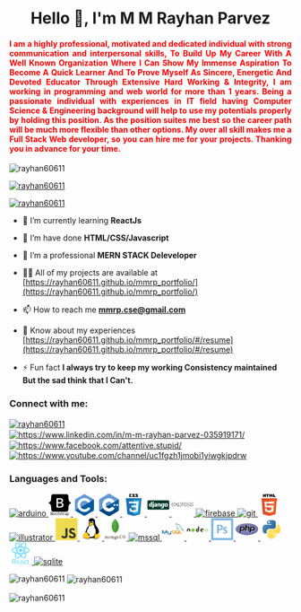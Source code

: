 <h1 align="center">Hello 👋, I'm M M Rayhan Parvez</h1>
<h4 align="justify" style="color:red;" >I am a highly professional, motivated and dedicated individual with strong communication and interpersonal skills, To Build Up My Career With A Well Known Organization Where I Can Show My Immense Aspiration To Become A Quick Learner And To Prove Myself As Sincere, Energetic And Devoted Educator Through Extensive Hard Working & Integrity, I am working in programming and web world for more than 1 years. Being a passionate individual with experiences in IT field having Computer Science & Engineering background will help to use my potentials properly by holding this position. As the position suites me best so the career path will be much more flexible than other options. My over all skill makes me a Full Stack Web developer, so you can hire me for your projects. Thanking you in advance for your time.</h4>

<p align="left"> <img src="https://komarev.com/ghpvc/?username=rayhan60611&label=Profile%20views&color=0b8e25&style=flat" alt="rayhan60611" /> </p>

<p align="left"> <a href="https://github.com/ryo-ma/github-profile-trophy"><img src="https://github-profile-trophy.vercel.app/?username=rayhan60611&theme=onedark" alt="rayhan60611" /></a> </p>

<p align="left"> <a href="https://twitter.com/rayhan60611" target="blank"><img src="https://img.shields.io/twitter/follow/rayhan60611?logo=twitter&style=for-the-badge" alt="rayhan60611" /></a> </p>

- 🌱 I’m currently learning **ReactJs** 

- 🌱 I’m have done **HTML/CSS/Javascript** 

- 🌱 I’m a professional **MERN STACK Deleveloper** 

- 👨‍💻 All of my projects are available at [https://rayhan60611.github.io/mmrp_portfolio/](https://rayhan60611.github.io/mmrp_portfolio/)

- 📫 How to reach me **mmrp.cse@gmail.com**

- 📄 Know about my experiences [https://rayhan60611.github.io/mmrp_portfolio/#/resume](https://rayhan60611.github.io/mmrp_portfolio/#/resume)

- ⚡ Fun fact **I always try to keep my working Consistency maintained But the sad think that I Can't.**

<h3 align="left">Connect with me:</h3>
<p align="left">
<a href="https://twitter.com/rayhan60611" target="blank"><img align="center" src="https://cdn.jsdelivr.net/npm/simple-icons@3.0.1/icons/twitter.svg" alt="rayhan60611" height="30" width="40" /></a>
<a href="https://linkedin.com/in/https://www.linkedin.com/in/m-m-rayhan-parvez-035919171/" target="blank"><img align="center" src="https://cdn.jsdelivr.net/npm/simple-icons@3.0.1/icons/linkedin.svg" alt="https://www.linkedin.com/in/m-m-rayhan-parvez-035919171/" height="30" width="40" /></a>
<a href="https://fb.com/https://www.facebook.com/attentive.stupid/" target="blank"><img align="center" src="https://cdn.jsdelivr.net/npm/simple-icons@3.0.1/icons/facebook.svg" alt="https://www.facebook.com/attentive.stupid/" height="30" width="40" /></a>
<a href="https://www.youtube.com/c/https://www.youtube.com/channel/uc1fgzh1jmobi1yiwgkjpdrw" target="blank"><img align="center" src="https://cdn.jsdelivr.net/npm/simple-icons@3.0.1/icons/youtube.svg" alt="https://www.youtube.com/channel/uc1fgzh1jmobi1yiwgkjpdrw" height="30" width="40" /></a>
</p>

<h3 align="left">Languages and Tools:</h3>
<p align="left"> <a href="https://www.arduino.cc/" target="_blank"> <img src="https://cdn.worldvectorlogo.com/logos/arduino-1.svg" alt="arduino" width="40" height="40"/> </a> <a href="https://getbootstrap.com" target="_blank"> <img src="https://raw.githubusercontent.com/devicons/devicon/master/icons/bootstrap/bootstrap-plain-wordmark.svg" alt="bootstrap" width="40" height="40"/> </a> <a href="https://www.cprogramming.com/" target="_blank"> <img src="https://raw.githubusercontent.com/devicons/devicon/master/icons/c/c-original.svg" alt="c" width="40" height="40"/> </a> <a href="https://www.w3schools.com/cpp/" target="_blank"> <img src="https://raw.githubusercontent.com/devicons/devicon/master/icons/cplusplus/cplusplus-original.svg" alt="cplusplus" width="40" height="40"/> </a> <a href="https://www.w3schools.com/css/" target="_blank"> <img src="https://raw.githubusercontent.com/devicons/devicon/master/icons/css3/css3-original-wordmark.svg" alt="css3" width="40" height="40"/> </a> <a href="https://www.djangoproject.com/" target="_blank"> <img src="https://raw.githubusercontent.com/devicons/devicon/master/icons/django/django-original.svg" alt="django" width="40" height="40"/> </a> <a href="https://expressjs.com" target="_blank"> <img src="https://raw.githubusercontent.com/devicons/devicon/master/icons/express/express-original-wordmark.svg" alt="express" width="40" height="40"/> </a> <a href="https://firebase.google.com/" target="_blank"> <img src="https://www.vectorlogo.zone/logos/firebase/firebase-icon.svg" alt="firebase" width="40" height="40"/> </a> <a href="https://git-scm.com/" target="_blank"> <img src="https://www.vectorlogo.zone/logos/git-scm/git-scm-icon.svg" alt="git" width="40" height="40"/> </a> <a href="https://www.w3.org/html/" target="_blank"> <img src="https://raw.githubusercontent.com/devicons/devicon/master/icons/html5/html5-original-wordmark.svg" alt="html5" width="40" height="40"/> </a> <a href="https://www.adobe.com/in/products/illustrator.html" target="_blank"> <img src="https://www.vectorlogo.zone/logos/adobe_illustrator/adobe_illustrator-icon.svg" alt="illustrator" width="40" height="40"/> </a> <a href="https://developer.mozilla.org/en-US/docs/Web/JavaScript" target="_blank"> <img src="https://raw.githubusercontent.com/devicons/devicon/master/icons/javascript/javascript-original.svg" alt="javascript" width="40" height="40"/> </a> <a href="https://www.linux.org/" target="_blank"> <img src="https://raw.githubusercontent.com/devicons/devicon/master/icons/linux/linux-original.svg" alt="linux" width="40" height="40"/> </a> <a href="https://www.mongodb.com/" target="_blank"> <img src="https://raw.githubusercontent.com/devicons/devicon/master/icons/mongodb/mongodb-original-wordmark.svg" alt="mongodb" width="40" height="40"/> </a> <a href="https://www.microsoft.com/en-us/sql-server" target="_blank"> <img src="https://cdn.worldvectorlogo.com/logos/microsoft-sql-server.svg" alt="mssql" width="40" height="40"/> </a> <a href="https://www.mysql.com/" target="_blank"> <img src="https://raw.githubusercontent.com/devicons/devicon/master/icons/mysql/mysql-original-wordmark.svg" alt="mysql" width="40" height="40"/> </a> <a href="https://nodejs.org" target="_blank"> <img src="https://raw.githubusercontent.com/devicons/devicon/master/icons/nodejs/nodejs-original-wordmark.svg" alt="nodejs" width="40" height="40"/> </a> <a href="https://www.photoshop.com/en" target="_blank"> <img src="https://raw.githubusercontent.com/devicons/devicon/master/icons/photoshop/photoshop-line.svg" alt="photoshop" width="40" height="40"/> </a> <a href="https://www.php.net" target="_blank"> <img src="https://raw.githubusercontent.com/devicons/devicon/master/icons/php/php-original.svg" alt="php" width="40" height="40"/> </a> <a href="https://www.python.org" target="_blank"> <img src="https://raw.githubusercontent.com/devicons/devicon/master/icons/python/python-original.svg" alt="python" width="40" height="40"/> </a> <a href="https://reactjs.org/" target="_blank"> <img src="https://raw.githubusercontent.com/devicons/devicon/master/icons/react/react-original-wordmark.svg" alt="react" width="40" height="40"/> </a> <a href="https://www.sqlite.org/" target="_blank"> <img src="https://www.vectorlogo.zone/logos/sqlite/sqlite-icon.svg" alt="sqlite" width="40" height="40"/> </a> </p>

<p><img align="left" src="https://github-readme-stats.vercel.app/api/top-langs?username=rayhan60611&show_icons=true&theme=dracula&bg_color=050505&locale=en&layout=compact" alt="rayhan60611" /></p>

<p>&nbsp;<img align="center" src="https://github-readme-stats.vercel.app/api?username=rayhan60611&show_icons=true&theme=radical&bg_color=1f1f1f&locale=en" alt="rayhan60611" /></p>

<p><img align="center" src="https://github-readme-streak-stats.herokuapp.com/?user=rayhan60611&theme=default" alt="rayhan60611" /></p>

